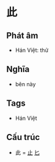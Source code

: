 # 此

## Phát âm
* Hán Việt: thử

## Nghĩa
* bên này

## Tags
* Hán Việt

## Cấu trúc
* 此 = [止](止.md) [匕](匕.md)

<script>window.HANZI_FIELD='此';</script>